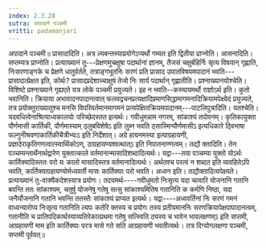 ```yaml
---
index: 2.3.28
sutra: अपादाने पञ्चमी
vritti: padamanjari
---
```


 अपादाने पञ्चमी॥ प्रासादादिति। अत्र ल्यबन्तस्याप्रयोगेऽप्यर्थो गम्यत इति द्वितीया प्राप्नोति।  आसनादिति। सप्तम्यत्र प्राप्नोति। प्रत्याख्यानं तु---प्रेक्षणमुचक्षुषा पदार्थानां ज्ञानम्, तैजसं चक्षुर्बहिर्निः सृत्य विषयान् गृह्णाति, निःसरणाङ्गके च प्रेक्षणे धातुर्वर्तते, तत्राङ्गभूतनिः सरणं प्रति प्रासाद उपातविषयमपादानं भवति---प्रासादात्प्रेक्षत इति, कोर्थः? प्रासादप्रदेशाच्चाक्षुषं तेजो निः सार्य पदार्थान् गृह्णातीति। प्रश्नाख्यानयोश्चेति। विशिष्टे प्रश्नाख्याने गृह्यएते यत्र लोके पञ्चमी प्रयुज्यते। इह न भवति--कस्यायमर्थो राज्ञोऽर्थ इति। कुतो भवानिति। क्रियाया अभावादनपादानत्वात् फलवद्वचनप्रत्यक्षादिप्रमाणसिद्धामागमनादिक्रियामपेक्ष्येदं प्रयुज्यते, तत्र प्रयोक्तुराख्यातुश्च मनसि विपरिवर्तमानमागमनं प्रत्यपेक्षितक्रियमपादानम्---पाटलिपुत्रादिति। यतश्चेति। यदवधित्वेनाश्रित्याध्वकालयोः परिच्छेदस्तत इत्यर्थः। गवीधुमन्नाम नगरम्, सांकाश्यं तपोवनम्। कृतिकायुक्ता पौर्णमासी कार्तिकी, पौर्णमास्याम् ठ्लुबविशेषेऽ इति लुब्न भवति ठ्सास्मिन्पौर्णमासीऽ इत्यधिकारे ठ्विभाषा फल्गुनीश्रवणाकार्तिकीचैत्रीभ्यःऽ इति निर्देशात्। अग्रे हायनमस्या इत्याग्रहायणी, प्रज्ञादेराकृतिगणत्वात्स्वार्थिकोऽण्, ठाग्रहायण्यश्वत्थात्ऽ इति निपातनाण्णत्वम्। तद्यौ क्तादिति। तेन पञ्चम्यन्तार्थेनार्थद्वारेण युक्तात्काले वर्तमानान्मासादिशब्दादित्यर्थः। यद्वा---तया पञ्चम्या युक्तो योऽर्थः कार्तिक्यादिस्ततः परो यः कालो मासादिस्तत्र वर्तमानादित्यर्थः। अर्थतश्च परत्वं न शब्दत इति व्यवहितेऽपि भवति, कार्तिक्याग्रहायण्योर्मध्यवर्ती मासः कार्तिक्याः परो भवति। अध्वन इति। तद्यौक्तादित्यपेक्ष्यते। प्रत्याख्यानं तु-वाक्यैकदेशस्यात्र प्रयोगः। तदयमर्थः----गवीधुमतो निःसृत्य यदा चत्वारि योजनानि गतानि बवन्ति ततः सांकाश्यम्, चतुर्षु योजनेषु गतेषु सत्सु सांकाश्यमितिष गतानिति क कर्मणि निष्ठा, यदा जनैर्योजनानि गतानि भवन्ति ततस्तैः सांकाश्यं प्राप्यत इत्यर्थः। यद्वा----अध्ववर्तिनां निः सरणं गमनं वाध्वन्यारोप्य निःसृत्य गतानिति ल्यपः कर्तरि क्तस्य च प्रयोगः तस्य प्रतीयमाननिः सरणक्रियापेक्षपापादानत्वम्, गतानीति च प्रातिपदिकार्थस्याव्यतिरेकात्प्रथमा गतेषु सत्स्विति ठ्यस्य च भावेन भावलक्षणम्ऽ इति सप्तमी, आग्रहायणी माम इति कार्तिक्याः परत्र मासे गते सति आग्रहायणी भवतीत्यर्थः। तत्र दिग्योगलक्षणा पञ्चमी, सप्तमी पूर्ववत्॥